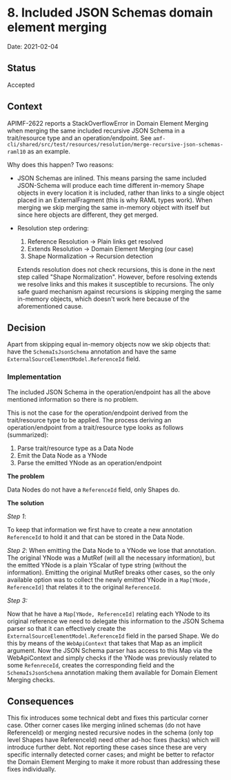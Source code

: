 # 8. Included JSON Schemas domain element merging

Date: 2021-02-04

## Status

Accepted

## Context

APIMF-2622 reports a StackOverflowError in Domain Element Merging when merging the same included recursive JSON Schema
in a trait/resource type and an operation/endpoint. See `amf-cli/shared/src/test/resources/resolution/merge-recursive-json-schemas-raml10`
as an example.

Why does this happen? Two reasons:
* JSON Schemas are inlined. This means parsing the same included JSON-Schema will produce each time different 
in-memory Shape objects in every location it is included, rather than links to a single object placed in an 
ExternalFragment (this is why RAML types work). When merging we skip merging the same in-memory object with itself 
but since here objects are different, they get merged.
* Resolution step ordering: 
  1. Reference Resolution   -> Plain links get resolved
  2. Extends Resolution     -> Domain Element Merging (our case)
  3. Shape Normalization    -> Recursion detection
    
    Extends resolution does not check recursions, this is done in the next step called "Shape Normalization". However, 
    before resolving extends we resolve links and this makes it susceptible to recursions. The only safe guard mechanism 
    against recursions is skipping merging the same in-memory objects, which doesn't work here because of the 
    aforementioned cause.

## Decision

Apart from skipping equal in-memory objects now we skip objects that: have the `SchemaIsJsonSchema` annotation and have 
the same `ExternalSourceElementModel.ReferenceId` field.

### Implementation
The included JSON Schema in the operation/endpoint has all the above mentioned information so there is no problem. 

This is not the case for the operation/endpoint derived from the trait/resource type to be applied. The process deriving
an operation/endpoint from a trait/resource type looks as follows (summarized):
1. Parse trait/resource type as a Data Node
2. Emit the Data Node as a YNode
3. Parse the emitted YNode as an operation/endpoint

**The problem**

Data Nodes do not have a `ReferenceId` field, only Shapes do. 

**The solution**

_Step 1_:

To keep that information we first have to create a new annotation `ReferenceId` to hold it and that can be stored in the 
Data Node. 

_Step 2_:
When emitting the Data Node to a YNode we lose that annotation. The original YNode was a MutRef (will all the necessary 
information), but the emitted YNode is a plain YScalar of type string (without the information). Emitting the original 
MutRef breaks other cases, so the only available option was to collect the newly emitted YNode in a 
`Map[YNode, ReferenceId]` that relates it to the original `ReferenceId`.

_Step 3:_

Now that he have a `Map[YNode, ReferenceId]` relating each YNode to its original reference we need to delegate this
information to the JSON Schema parser so that it can effectively create the `ExternalSourceElementModel.ReferenceId`
field in the parsed Shape. We do this by means of the `WebApiContext` that takes that Map as an implicit argument. 
Now the JSON Schema parser has access to this Map via the WebApiContext and simply checks if the YNode was previously
related to some `RefenreceId`, creates the corresponding field and the `SchemaIsJsonSchema` annotation making them 
available for Domain Element Merging checks.

## Consequences

This fix introduces some technical debt and fixes this particular corner case. Other corner cases like merging inlined
schemas (do not have ReferenceId) or merging nested recursive nodes in the schema (only top level Shapes have 
ReferenceId) need other ad-hoc fixes (hacks) which will introduce further debt. Not reporting these cases since these 
are very specific internally detected corner cases; and might be better to refactor the Domain Element Merging to make 
it more robust than addressing these fixes individually.
